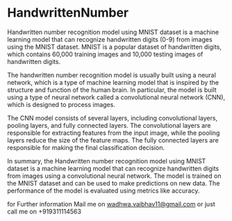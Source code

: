 # HandwrittenNumber

Handwritten number recognition model using MNIST dataset is a machine learning model that can recognize handwritten digits (0-9) from images using the MNIST dataset. MNIST is a popular dataset of handwritten digits, which contains 60,000 training images and 10,000 testing images of handwritten digits.

The handwritten number recognition model is usually built using a neural network, which is a type of machine learning model that is inspired by the structure and function of the human brain. In particular, the model is built using a type of neural network called a convolutional neural network (CNN), which is designed to process images.

The CNN model consists of several layers, including convolutional layers, pooling layers, and fully connected layers. The convolutional layers are responsible for extracting features from the input image, while the pooling layers reduce the size of the feature maps. The fully connected layers are responsible for making the final classification decision.

In summary, the Handwritten number recognition model using MNIST dataset is a machine learning model that can recognize handwritten digits from images using a convolutional neural network. The model is trained on the MNIST dataset and can be used to make predictions on new data. The performance of the model is evaluated using metrics like accuracy.

for Further information 
Mail me on wadhwa.vaibhav11@gmail.com
or just call me on +919311114563
